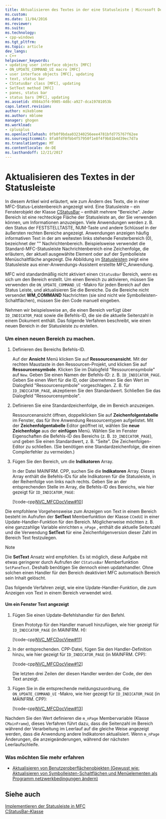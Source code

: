 ```yaml
---
title: Aktualisieren des Textes in der eine Statusleiste | Microsoft Docs
ms.custom: 
ms.date: 11/04/2016
ms.reviewer: 
ms.suite: 
ms.technology:
- cpp-windows
ms.tgt_pltfrm: 
ms.topic: article
dev_langs:
- C++
helpviewer_keywords:
- updating user interface objects [MFC]
- ON_UPDATE_COMMAND_UI macro [MFC]
- user interface objects [MFC], updating
- text, status bar
- CStatusBar class [MFC], updating
- SetText method [MFC]
- panes, status bar
- status bars [MFC], updating
ms.assetid: 4984a3f4-9905-4d8c-a927-dca19781053b
caps.latest.revision: 
author: mikeblome
ms.author: mblome
manager: ghogen
ms.workload:
- cplusplus
ms.openlocfilehash: 0fb0f9bdaa032340256eee4781bfd775767f62ee
ms.sourcegitcommit: 8fa8fdf0fbb4f57950f1e8f4f9b81b4d39ec7d7a
ms.translationtype: MT
ms.contentlocale: de-DE
ms.lasthandoff: 12/21/2017
---
```

# <a name="updating-the-text-of-a-status-bar-pane"></a>Aktualisieren des Textes in der Statusleiste
In diesem Artikel wird erläutert, wie zum Ändern des Texts, die in einer MFC-Status-Leistenbereich angezeigt wird. Eine Statusleiste – ein Fensterobjekt der Klasse [CStatusBar](../mfc/reference/cstatusbar-class.md) – enthält mehrere "Bereiche". Jeder Bereich ist eine rechteckige Fläche der Statusleiste an, der Sie verwenden können, um Informationen anzuzeigen. Viele Anwendungen werden z. B. den Status der FESTSTELLTASTE, NUM-Taste und andere Schlüssel in der äußersten rechten Bereiche angezeigt. Anwendungen anzeigen häufig informativen Text in der am weitesten links stehende Fensterbereich (0), bezeichnet der "" Nachrichtenbereich. Beispielsweise verwendet die Standard-MFC-Statusleiste Nachrichtenbereich eine Zeichenfolge, die erläutern, der aktuell ausgewählte Element oder auf der Symbolleiste Menüschaltfläche angezeigt. Die Abbildung im [Statusleisten](../mfc/status-bar-implementation-in-mfc.md) zeigt eine Statusleiste aus einer-Anwendungs-Assistent erstellte MFC_Anwendung.  
  
 MFC wird standardmäßig nicht aktiviert einen `CStatusBar` Bereich, wenn es sich um den Bereich erstellt. Um einen Bereich zu aktivieren, müssen Sie verwenden die `ON_UPDATE_COMMAND_UI` -Makro für jeden Bereich auf den Status Leiste, und aktualisieren Sie die Bereiche. Da die Bereiche nicht versendet **WM_COMMAND** Nachrichten (sie sind nicht wie Symbolleisten-Schaltflächen), müssen Sie den Code manuell eingeben.  
  
 Nehmen wir beispielsweise an, die einen Bereich verfügt über `ID_INDICATOR_PAGE` sowie die Befehls-ID, die sie die aktuelle Seitenzahl in einem Dokument enthält. Das folgende Verfahren beschreibt, wie einen neuen Bereich in der Statusleiste zu erstellen.  
  
### <a name="to-make-a-new-pane"></a>Um einen neuen Bereich zu machen.  
  
1.  Definieren des Bereichs Befehls-ID.  
  
     Auf der **Ansicht** Menü klicken Sie auf **Ressourcenansicht**. Mit der rechten Maustaste in den Ressourcen-Projekt, und klicken Sie auf **Ressourcensymbole**. Klicken Sie im Dialogfeld "Ressourcensymbole" auf `New`. Geben Sie einen Namen der Befehls-ID: z. B. `ID_INDICATOR_PAGE`. Geben Sie einen Wert für die ID, oder übernehmen Sie den Wert im Dialogfeld "Ressourcensymbole" vorgeschlagen. Z. B. für `ID_INDICATOR_PAGE`, akzeptieren Sie den Standardwert. Schließen Sie das Dialogfeld "Ressourcensymbole".  
  
2.  Definieren Sie eine Standardzeichenfolge, die im Bereich anzuzeigen.  
  
     Ressourcenansicht öffnen, doppelklicken Sie auf **Zeichenfolgentabelle** im Fenster, das für Ihre Anwendung Ressourcentypen aufgelistet. Mit der **Zeichenfolgentabelle** Editor geöffnet ist, wählen Sie **neue Zeichenfolge** aus der **einfügen** Menü. Wählen Sie im Fenster Eigenschaften die Befehls-ID des Bereichs (z. B. `ID_INDICATOR_PAGE`), und geben Sie einen Standardwert, z. B. "Seite". Die Zeichenfolgen-Editor zu schließen. (Sie benötigen eine Standardzeichenfolge, die einen Compilerfehler zu vermeiden.)  
  
3.  Fügen Sie den Bereich, um die **Indikatoren** Array.  
  
     In der Datei MAINFRM. CPP, suchen Sie die **Indikatoren** Array. Dieses Array enthält die Befehls-IDs für alle Indikatoren für die Statusleiste, in der Reihenfolge von links nach rechts. Geben Sie an der entsprechenden Stelle im Array, die Befehls-ID des Bereichs, wie hier gezeigt für `ID_INDICATOR_PAGE`:  
  
     [!code-cpp[NVC_MFCDocView#10](../mfc/codesnippet/cpp/updating-the-text-of-a-status-bar-pane_1.cpp)]  
  
 Die empfohlene Vorgehensweise zum Anzeigen von Text in einem Bereich besteht im Aufrufen der **SetText** Memberfunktion der Klasse `CCmdUI` in einer Update-Handler-Funktion für den Bereich. Möglicherweise möchten z. B. eine ganzzahlige Variable einrichten `m_nPage` , enthält die aktuelle Seitenzahl und die Verwendung **SetText** für eine Zeichenfolgenversion dieser Zahl im Bereich Text festzulegen.  
  
> [!NOTE]
>  Die **SetText** Ansatz wird empfohlen. Es ist möglich, diese Aufgabe mit etwas geringerer durch Aufrufen der `CStatusBar` Memberfunktion `SetPaneText`. Deshalb benötigen Sie dennoch einen updatehandler. Ohne solchen einen Handler für den Bereich deaktiviert MFC automatisch Bereich sein Inhalt gelöscht.  
  
 Das folgende Verfahren zeigt, wie eine Update-Handler-Funktion, die zum Anzeigen von Text in einem Bereich verwendet wird.  
  
#### <a name="to-make-a-pane-display-text"></a>Um ein Fenster Text angezeigt  
  
1.  Fügen Sie einen Update-Befehlshandler für den Befehl.  
  
     Einen Prototyp für den Handler manuell hinzufügen, wie hier gezeigt für `ID_INDICATOR_PAGE` (in MAINFRM. H):  
  
     [!code-cpp[NVC_MFCDocView#11](../mfc/codesnippet/cpp/updating-the-text-of-a-status-bar-pane_2.h)]  
  
2.  In der entsprechenden. CPP-Datei, fügen Sie den Handler-Definition hinzu, wie hier gezeigt für `ID_INDICATOR_PAGE` (in MAINFRM. CPP):  
  
     [!code-cpp[NVC_MFCDocView#12](../mfc/codesnippet/cpp/updating-the-text-of-a-status-bar-pane_3.cpp)]  
  
     Die letzten drei Zeilen der diesen Handler werden der Code, der den Text anzeigt.  
  
3.  Fügen Sie in die entsprechende meldungszuordnung, die `ON_UPDATE_COMMAND_UI` -Makro, wie hier gezeigt für `ID_INDICATOR_PAGE` (in MAINFRM. CPP):  
  
     [!code-cpp[NVC_MFCDocView#13](../mfc/codesnippet/cpp/updating-the-text-of-a-status-bar-pane_4.cpp)]  
  
 Nachdem Sie den Wert definieren die `m_nPage` Membervariable (Klasse `CMainFrame`), dieses Verfahren führt dazu, dass die Seitenzahl im Bereich während der Verarbeitung im Leerlauf auf die gleiche Weise angezeigt werden, dass die Anwendung andere Indikatoren aktualisiert. Wenn `m_nPage` Änderungen, die anzeigeänderungen, während der nächsten Leerlaufschleife.  
  
### <a name="what-do-you-want-to-know-more-about"></a>Was möchten Sie mehr erfahren  
  
-   [Aktualisieren von Benutzeroberflächenobjekten (Gewusst wie: Aktualisieren von Symbolleisten-Schaltflächen und Menüelementen als Programm netzwerkbedingungen ändern)](../mfc/how-to-update-user-interface-objects.md)  
  
## <a name="see-also"></a>Siehe auch  
 [Implementieren der Statusleiste in MFC](../mfc/status-bar-implementation-in-mfc.md)   
 [CStatusBar-Klasse](../mfc/reference/cstatusbar-class.md)
